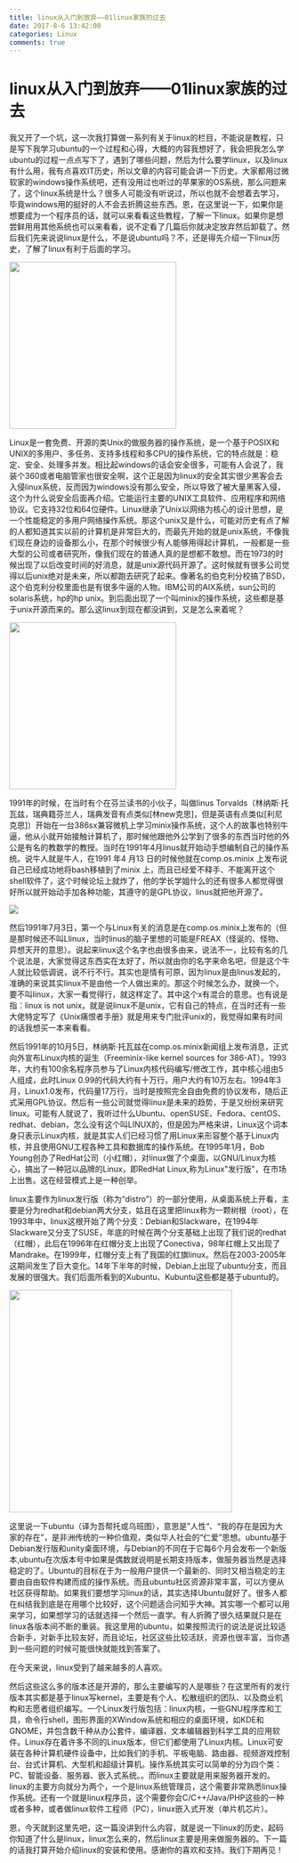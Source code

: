 ```yaml
---
title: linux从入门到放弃——01linux家族的过去
date: 2017-8-6 13:42:00
categories: Linux
comments: true
---
```


# linux从入门到放弃——01linux家族的过去

我又开了一个坑，这一次我打算做一系列有关于linux的栏目，不能说是教程，只是写下我学习ubuntu的一个过程和心得，大概的内容我想好了，我会把我怎么学ubuntu的过程一点点写下了，遇到了哪些问题，然后为什么要学linux，以及linux有什么用，我有点喜欢IT历史，所以文章的内容可能会讲一下历史。大家都用过微软家的windows操作系统吧，还有没用过也听过的苹果家的OS系统，那么问题来了，这个linux系统是什么？很多人可能没有听说过，所以也就不会想着去学习，毕竟windows用的挺好的人不会去折腾这些东西。恩，在这里说一下，如果你是想要成为一个程序员的话，就可以来看看这些教程，了解一下linux。如果你是想尝鲜用用其他系统也可以来看看，说不定看了几篇后你就决定放弃然后卸载了。然后我们先来说说linux是什么，不是说ubuntu吗？不，还是得先介绍一下linux历史，了解了linux有利于后面的学习。

<img src="images/linux/qi.jpeg" width="300px" align="center"/>

Linux是一套免费、开源的类Unix的做服务器的操作系统，是一个基于POSIX和UNIX的多用户、多任务、支持多线程和多CPU的操作系统，它的特点就是：稳定、安全、处理多并发。相比起windows的话会安全很多，可能有人会说了，我装个360或者电脑管家也很安全啊，这个正是因为linux的安全其实很少黑客会去入侵linux系统，反而因为windows没有那么安全，所以导致了被大量黑客入侵，这个为什么说安全后面再介绍。它能运行主要的UNIX工具软件、应用程序和网络协议。它支持32位和64位硬件。Linux继承了Unix以网络为核心的设计思想，是一个性能稳定的多用户网络操作系统。那这个unix又是什么，可能对历史有点了解的人都知道其实以前的计算机是非常巨大的，而最先开始的就是unix系统，不像我们现在身边的设备那么小，在那个时候很少有人能够用得起计算机，一般都是一些大型的公司或者研究所，像我们现在的普通人真的是想都不敢想。而在1973的时候出现了以后改变时间的好消息，就是unix源代码开源了。这时候就有很多公司觉得以后unix绝对是未来，所以都跑去研究了起来。像著名的伯克利分校搞了BSD，这个伯克利分校里面也是有很多牛逼的人物。IBM公司的AIX系统，sun公司的solaris系统，hp的hp unix。到后面出现了一个叫minix的操作系统，这些都是基于unix开源而来的。那么这linux到现在都没讲到，又是怎么来着呢？

<img src="images/linux/linus.jpeg" width="300px" align="center"/>

1991年的时候，在当时有个在芬兰读书的小伙子，叫做linus Torvalds（林纳斯·托瓦兹，瑞典籍芬兰人，瑞典发音有点类似[林new克思]，但是英语有点类似[利尼克思]）开始在一台386sx兼容微机上学习minix操作系统，这个人的故事也特别牛逼，他从小就开始接触计算机了，那时候他跟他外公学到了很多的东西当时他的外公是有名的教数学的教授。当时在1991年4月linus就开始动手想编制自己的操作系统。说牛人就是牛人，在1991 年4 月13 日的时候他就在comp.os.minix 上发布说自己已经成功地将bash移植到了minix 上，而且已经爱不释手、不能离开这个shell软件了，这个时候论坛上就炸了，他的学长学姐什么的还有很多人都觉得很好所以就开始动手加各种功能，其遵守的是GPL协议，linus就把他开源了。

<img src="images/linux/lin.png" align="center">

然后1991年7月3日，第一个与Linux有关的消息是在comp.os.minix上发布的（但是那时候还不叫Llinux，当时linus的脑子里想的可能是FREAX（怪诞的、怪物、异想天开的意思）。说起来linux这个名字也由很多由来，说法不一，比较有名的几个说法是，大家觉得这东西实在太好了，所以就由你的名字来命名吧，但是这个牛人就比较低调说，说不行不行。其实也是情有可原，因为linux是由linus发起的，准确的来说其实linux不是由他一个人做出来的。那这个时候怎么办，就换一个。要不叫linux，大家一看觉得行，就这样定了。其中这个x有混合的意思。也有说是指：linux is not unix。就是说linux不是unix，它有自己的特点，在当时还有一些大佬特定写了《Unix痛恨者手册》就是用来专门批评unix的，我觉得如果有时间的话我想买一本来看看。

然后1991年的10月5日，林纳斯·托瓦兹在comp.os.minix新闻组上发布消息，正式向外宣布Linux内核的诞生（Freeminix-like kernel sources for 386-AT）。1993年，大约有100余名程序员参与了Linux内核代码编写/修改工作，其中核心组由5人组成，此时Linux 0.99的代码大约有十万行，用户大约有10万左右。1994年3月，Linux1.0发布，代码量17万行，当时是按照完全自由免费的协议发布，随后正式采用GPL协议。然后有一些公司就觉得linux是未来的趋势，于是又纷纷来研究linux。可能有人就说了，我听过什么Ubuntu、openSUSE、Fedora、centOS、redhat、debian，怎么没有这个叫LINUX的，但是因为严格来讲，Linux这个词本身只表示Linux内核，就是其实人们已经习惯了用Linux来形容整个基于Linux内核，并且使用GNU工程各种工具和数据库的操作系统。在1995年1月，Bob Young创办了RedHat公司（小红帽），对linux做了个桌面，以GNU/Linux为核心，搞出了一种冠以品牌的Linux，即RedHat Linux,称为Linux"发行版"，在市场上出售。这在经营模式上是一种创举。

linux主要作为linux发行版（称为“distro”）的一部分使用，从桌面系统上开看，主要是分为redhat和debian两大分支，姑且在这里把linux称为一颗树根（root），在1993年中，linux这根开始了两个分支：Debian和Slackware，在1994年Slackware又分支了SUSE，年底的时候在两个分支基础上出现了我们说的redhat（红帽），此后在1996年在红帽分支上出现了Conectiva，98年红帽上又出现了Mandrake。在1999年，红帽分支上有了我国的红旗linux。然后在2003-2005年这期间发生了巨大变化。14年下半年的时候，Debian上出现了ubuntu分支，而且发展的很强大。我们后面所看到的Xubuntu、Kubuntu这些都是基于ubuntu的。

<img src="images/linux/linux祖谱.gif" width="400px" align="center"/>

这里说一下ubuntu（译为吾帮托或乌班图），意思是”人性“、“我的存在是因为大家的存在”，是非洲传统的一种价值观，类似华人社会的“仁爱”思想。ubuntu基于Debian发行版和unity桌面环境，与Debian的不同在于它每6个月会发布一个新版本,ubuntu在次版本号中如果是偶数就说明是长期支持版本，做服务器当然是选择稳定的了。Ubuntu的目标在于为一般用户提供一个最新的、同时又相当稳定的主要由自由软件构建而成的操作系统。而且ubuntu社区资源非常丰富，可以方便从社区获得帮助。如果我们要想学习linux的话，其实选择Ubuntu就好了。很多人都在纠结我到底是在用哪个比较好，这个问题适合问知乎大神。其实哪一个都可以用来学习，如果想学习的话就选择一个然后一直学。有人折腾了很久结果就只是在linux各版本间不断的重装。我这里用的ubuntu，如果按照流行的说法是说比较适合新手，对新手比较友好，而且论坛，社区这些比较活跃，资源也很丰富，当你遇到一些问题的时候可能很快就能找到答案了。

在今天来说，linux受到了越来越多的人喜欢。

然后这些这么多的版本还是开源的，那么主要编写的人是哪些？在这里所有的发行版本其实都是基于linux写kernel，主要是有个人、松散组织的团队、以及商业机构和志愿者组织编写。一个Linux发行版包括：linux内核，一些GNU程序库和工具，命令行shell，图形界面的XWindow系统和相应的桌面环境，如KDE和GNOME，并包含数千种从办公套件，编译器，文本编辑器到科学工具的应用软件。Linux存在着许多不同的Linux版本，但它们都使用了Linux内核。Linux可安装在各种计算机硬件设备中，比如我们的手机、平板电脑、路由器、视频游戏控制台、台式计算机、大型机和超级计算机。操作系统其实可以简单的分为四个类：PC、智能设备、服务器、嵌入式系统。。而linux主要就是用来服务器开发的。linux的主要方向就分为两个，一个是linux系统管理员，这个需要非常熟悉linux操作系统。还有一个就是linux程序员，这个需要你会C/C++/Java/PHP这些的一种或者多种，或者做linux软件工程师（PC），linux嵌入式开发（单片机芯片）。

恩，今天就到这里先吧，这一篇没讲到什么内容，就是说一下linux的历史，起码你知道了什么是linux，linux怎么来的，然后linux主要是用来做服务器的。下一篇的话我打算开始介绍linux的安装和使用。感谢你的喜欢和支持。我们下期再见！

